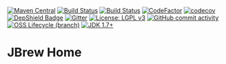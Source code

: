 [![Maven Central](https://img.shields.io/maven-central/v/org.jbrew/concurrent.svg?label=Maven%20Central)](https://search.maven.org/search?q=g:%22org.jbrew%22%20AND%20a:%22concurrent%22)
[![Build Status](https://codebuild.us-east-1.amazonaws.com/badges?uuid=eyJlbmNyeXB0ZWREYXRhIjoiREpyWjkrdUNEODlGOWQvUExFVy9DNWdmWkRIZCs2ZGpJN0NDb3I5SW83SmRPbE9xSVlRcitqSi95NHUxc2JDeUowT3gyc2Y3K21ZSGpPbTNGREhScHRjPSIsIml2UGFyYW1ldGVyU3BlYyI6ImhIcG8rd1hGL0FJK2JBalAiLCJtYXRlcmlhbFNldFNlcmlhbCI6MX0%3D&branch=master)](https://aws.amazon.com/codebuild/)
[![Build Status](https://travis-ci.com/nealkumar/Concurrency-Library.svg?branch=master)](https://travis-ci.com/nealkumar/Concurrency-Library)
[![CodeFactor](https://www.codefactor.io/repository/github/nealkumar/jbrew/badge)](https://www.codefactor.io/repository/github/nealkumar/jbrew)
[![codecov](https://codecov.io/gh/nealkumar/JBrew/branch/master/graph/badge.svg)](https://codecov.io/gh/nealkumar/JBrew)
[![DepShield Badge](https://depshield.sonatype.org/badges/nealkumar/JBrew/depshield.svg)](https://depshield.github.io)
[![Gitter](https://img.shields.io/gitter/room/DAVFoundation/DAV-Contributors.svg?style=flat-square)](https://gitter.im/Concurrent-Tasks/community)
[![License: LGPL v3](https://img.shields.io/badge/License-LGPL%20v3-blue.svg)](https://www.gnu.org/licenses/lgpl-3.0)
[![GitHub commit activity](https://img.shields.io/github/commit-activity/y/nealkumar/Concurrency-Library)](https://github.com/nealkumar/Concurrency-Library/pulse)
[![OSS Lifecycle (branch)](https://img.shields.io/osslifecycle/nealkumar/Concurrency-Library?color=yellow)](https://github.com/Netflix/osstracker)
[![JDK 1.7+](https://img.shields.io/badge/jdk-1.7%2B-purple)](https://www.oracle.com/java/technologies/javase-jdk13-downloads.html)
# JBrew Home
